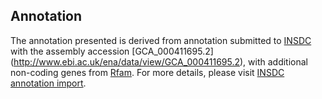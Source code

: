 
Annotation
----------

The annotation presented is derived from annotation submitted to
[INSDC](http://www.insdc.org) with the assembly accession [GCA\_000411695.2]
(http://www.ebi.ac.uk/ena/data/view/GCA_000411695.2),
with additional non-coding genes from
[Rfam](http://rfam.xfam.org/). For more details, please visit [INSDC
annotation import](http://ensemblgenomes.org/info/data/insdc_annotation).
